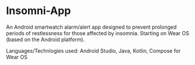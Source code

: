 # Insomni-App
An Android smartwatch alarm/alert app designed to prevent prolonged periods of restlessness for those affected by insomnia. Starting on Wear OS (based on the Android platform).

Languages/Technlogies used: Android Studio, Java, Kotlin, Compose for Wear OS
